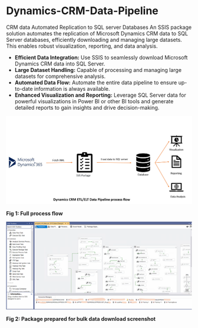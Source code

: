 # Dynamics-CRM-Data-Pipeline
CRM data Automated Replication to SQL server Databases
An SSIS package solution automates the replication of Microsoft Dynamics CRM data to SQL Server databases, efficiently downloading and managing large datasets. This enables robust visualization, reporting, and data analysis.

- **Efficient Data Integration:** Use SSIS to seamlessly download Microsoft Dynamics CRM data into SQL Server.
- **Large Dataset Handling:** Capable of processing and managing large datasets for comprehensive analysis.
- **Automated Data Flow:** Automate the entire data pipeline to ensure up-to-date information is always available.
- **Enhanced Visualization and Reporting:** Leverage SQL Server data for powerful visualizations in Power BI or other BI tools and generate detailed reports to gain insights and drive decision-making.
<img  alt="process flow" width="900px" src="https://github.com/maeshakib/Dynamics-CRM-Data-Pipeline/blob/main/CRM%20to%20ssis%20package%20process%20flow%20.png " />

__**Fig 1: Full process flow**__



<img  alt="process flow" width="900px" src="https://github.com/maeshakib/Dynamics-CRM-Data-Pipeline/blob/main/package%20screenshot.png" />

__**Fig 2: Package prepared for bulk data download screenshot**__
